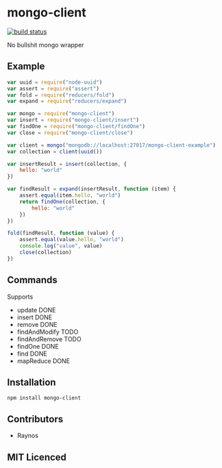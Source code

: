 # mongo-client

[![build status][1]][2]

No bullshit mongo wrapper

## Example

```js
var uuid = require("node-uuid")
var assert = require("assert")
var fold = require("reducers/fold")
var expand = require("reducers/expand")

var mongo = require("mongo-client")
var insert = require("mongo-client/insert")
var findOne = require("mongo-client/findOne")
var close = require("mongo-client/close")

var client = mongo("mongodb://localhost:27017/mongo-client-example")
var collection = client(uuid())

var insertResult = insert(collection, {
    hello: "world"
})

var findResult = expand(insertResult, function (item) {
    assert.equal(item.hello, "world")
    return findOne(collection, {
        hello: "world"
    })
})

fold(findResult, function (value) {
    assert.equal(value.hello, "world")
    console.log("value", value)
    close(collection)
})
```

## Commands

Supports

 - update DONE
 - insert DONE
 - remove DONE
 - findAndModify TODO
 - findAndRemove TODO
 - findOne DONE
 - find DONE
 - mapReduce DONE

## Installation

`npm install mongo-client`

## Contributors

 - Raynos

## MIT Licenced


  [1]: https://secure.travis-ci.org/Raynos/mongo-client.png
  [2]: http://travis-ci.org/Raynos/mongo-client

